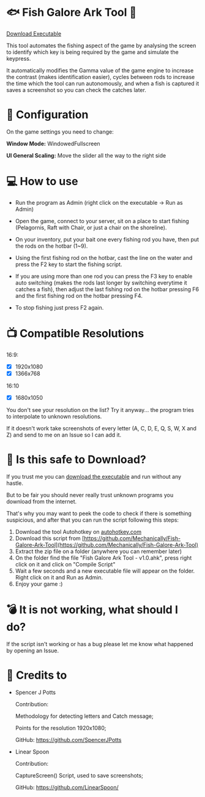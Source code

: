 # :fish: Fish Galore Ark Tool :fishing_pole_and_fish:
[Download Executable](https://github.com/Mechanically/Fish-Galore-Ark-Tool/releases/latest)

This tool automates the fishing aspect of the game by analysing the screen to identify which key is being required by the game and simulate the keypress.

It automatically modifies the Gamma value of the game engine to increase the contrast (makes identification easier), cycles between rods to increase the time which the tool can run autonomously, and when a fish is captured it saves a screenshot so you can check the catches later.



# :wrench: Configuration
On the game settings you need to change:

**Window Mode:** WindowedFullscreen

**UI General Scaling:** Move the slider all the way to the right side



# :computer: How to use
- Run the program as Admin (right click on the executable -> Run as Admin)

- Open the game, connect to your server, sit on a place to start fishing (Pelagornis, Raft with Chair, or just a chair on the shoreline).

- On your inventory, put your bait one every fishing rod you have, then put the rods on the hotbar (1~9).

- Using the first fishing rod on the hotbar, cast the line on the water and press the F2 key to start the fishing script.

- If you are using more than one rod you can press the F3 key to enable auto switching (makes the rods last longer by switching everytime it catches a fish), then adjust the last fishing rod on the hotbar pressing F6 and the first fishing rod on the hotbar pressing F4.

- To stop fishing just press F2 again.



# :tv: Compatible Resolutions
16:9:
- [x] 1920x1080
- [x] 1366x768

16:10
- [x] 1680x1050

You don't see your resolution on the list? Try it anyway... the program tries to interpolate to unknown resolutions.

If it doesn't work take screenshots of every letter (A, C, D, E, Q, S, W, X and Z) and send to me on an Issue so I can add it.



# :poop: Is this safe to Download?
If you trust me you can [download the executable](https://github.com/Mechanically/Fish-Galore-Ark-Tool/releases/latest) and run without any hastle.

But to be fair you should never really trust unknown programs you download from the internet.

That's why you may want to peek the code to check if there is something suspicious, and after that you can run the script following this steps:

1. Download the tool Autohotkey on [autohotkey.com](https://www.autohotkey.com/)
2. Download this script from [https://github.com/Mechanically/Fish-Galore-Ark-Tool](https://github.com/Mechanically/Fish-Galore-Ark-Tool)
3. Extract the zip file on a folder (anywhere you can remember later)
4. On the folder find the file "Fish Galore Ark Tool - v1.0.ahk", press right click on it and click on "Compile Script"
5. Wait a few seconds and a new executable file will appear on the folder. Right click on it and Run as Admin.
6. Enjoy your game :)



# :bomb: It is not working, what should I do?
If the script isn't working or has a bug please let me know what happened by opening an Issue.



# :scroll: Credits to 

  - Spencer J Potts
  
    Contribution:
  
      Methodology for detecting letters and Catch message;
    
      Points for the resolution 1920x1080;
    
    GitHub: https://github.com/SpencerJPotts

  - Linear Spoon
  
    Contribution:
  
      CaptureScreen() Script, used to save screenshots;
    
    GitHub: https://github.com/LinearSpoon/
  
